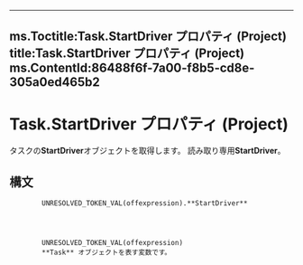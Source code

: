 

---
ms.Toctitle:Task.StartDriver プロパティ (Project)
title:Task.StartDriver プロパティ (Project)
ms.ContentId:86488f6f-7a00-f8b5-cd8e-305a0ed465b2
---
# Task.StartDriver プロパティ (Project)




タスクの**StartDriver**オブジェクトを取得します。  読み取り専用**StartDriver**。

## 構文

            UNRESOLVED_TOKEN_VAL(offexpression).**StartDriver**




            UNRESOLVED_TOKEN_VAL(offexpression)
            **Task** オブジェクトを表す変数です。




